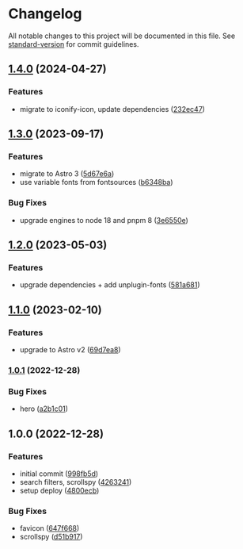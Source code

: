 # Changelog

All notable changes to this project will be documented in this file. See [standard-version](https://github.com/conventional-changelog/standard-version) for commit guidelines.

## [1.4.0](https://github.com/cssninjaStudio/kinesis/compare/v1.3.0...v1.4.0) (2024-04-27)

### Features

- migrate to iconify-icon, update dependencies ([232ec47](https://github.com/cssninjaStudio/kinesis/commit/232ec47b8c1824b6b44aa117f7eada3a7a2a0bc7))

## [1.3.0](https://github.com/cssninjaStudio/kinesis/compare/v1.2.0...v1.3.0) (2023-09-17)

### Features

- migrate to Astro 3 ([5d67e6a](https://github.com/cssninjaStudio/kinesis/commit/5d67e6a1ce4eff68b32973046dc6b525dc704e80))
- use variable fonts from fontsources ([b6348ba](https://github.com/cssninjaStudio/kinesis/commit/b6348bae7a26b9ca42b63f035833a9aa293803b7))

### Bug Fixes

- upgrade engines to node 18 and pnpm 8 ([3e6550e](https://github.com/cssninjaStudio/kinesis/commit/3e6550e86ee425e9a75a726440d784b9e78dd709))

## [1.2.0](https://github.com/cssninjaStudio/kinesis/compare/v1.1.0...v1.2.0) (2023-05-03)

### Features

- upgrade dependencies + add unplugin-fonts ([581a681](https://github.com/cssninjaStudio/kinesis/commit/581a681d43ffd5dd92d24ab09f00c72da9fe27b1))

## [1.1.0](https://github.com/cssninjaStudio/kinesis/compare/v1.0.1...v1.1.0) (2023-02-10)

### Features

- upgrade to Astro v2 ([69d7ea8](https://github.com/cssninjaStudio/kinesis/commit/69d7ea885fd9a3943664ae2c83c419bb273b54cb))

### [1.0.1](https://github.com/cssninjaStudio/kinesis/compare/v1.0.0...v1.0.1) (2022-12-28)

### Bug Fixes

- hero ([a2b1c01](https://github.com/cssninjaStudio/kinesis/commit/a2b1c01ac159ee0e75d713493e7928a6e5433f30))

## 1.0.0 (2022-12-28)

### Features

- initial commit ([998fb5d](https://github.com/cssninjaStudio/kinesis/commit/998fb5dbee8dfa7c425f32c42a6873393057a49d))
- search filters, scrollspy ([4263241](https://github.com/cssninjaStudio/kinesis/commit/4263241bccd16feac7b727825b2cdad907567633))
- setup deploy ([4800ecb](https://github.com/cssninjaStudio/kinesis/commit/4800ecb9c941da332cab052d8546247ded576a27))

### Bug Fixes

- favicon ([647f668](https://github.com/cssninjaStudio/kinesis/commit/647f668979756463a926615b1257d5983148c662))
- scrollspy ([d51b917](https://github.com/cssninjaStudio/kinesis/commit/d51b917bfe243277f9d27ff339457dcdb755c514))
